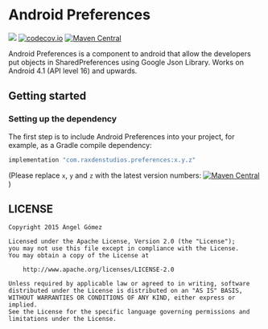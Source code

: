 Android Preferences
==========

<a href='https://github.com/raxden/android-preferences/actions?query=Continuous+Delivery'><img src='https://github.com/raxden/android-preferences/workflows/Continuous%20Delivery/badge.svg'></a>
[![codecov.io](https://codecov.io/gh/raxden/android-preferences/branch/configuration/graphs/badge.svg?branch=master)](https://codecov.io/gh/raxden/android-preferences/branch/master)
[![Maven Central](https://maven-badges.herokuapp.com/maven-central/com.raxdenstudios/preferences/badge.svg)](https://maven-badges.herokuapp.com/maven-central/com.raxdenstudios/preferences)

Android Preferences is a component to android that allow the developers put objects in SharedPreferences using Google Json Library. Works on Android 4.1 (API level 16) and upwards.

## Getting started

### Setting up the dependency

The first step is to include Android Preferences into your project, for example, as a Gradle compile dependency:

```groovy
implementation "com.raxdenstudios.preferences:x.y.z"
```

(Please replace `x`, `y` and `z` with the latest version numbers: [![Maven Central](https://maven-badges.herokuapp.com/maven-central/com.raxdenstudios/preferences/badge.svg)](https://maven-badges.herokuapp.com/maven-central/com.raxdenstudios/preferences))

## LICENSE

    Copyright 2015 Ángel Gómez

    Licensed under the Apache License, Version 2.0 (the "License");
    you may not use this file except in compliance with the License.
    You may obtain a copy of the License at

        http://www.apache.org/licenses/LICENSE-2.0

    Unless required by applicable law or agreed to in writing, software
    distributed under the License is distributed on an "AS IS" BASIS,
    WITHOUT WARRANTIES OR CONDITIONS OF ANY KIND, either express or implied.
    See the License for the specific language governing permissions and
    limitations under the License.
